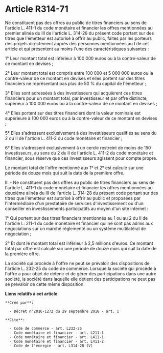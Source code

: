 # Article R314-71

Ne constituent pas des offres au public de titres financiers au sens de l'article L. 411-1 du code monétaire et financier les
offres mentionnées au premier alinéa du III de l'article L. 314-28 du présent code portant sur des titres que l'émetteur est
autorisé à offrir au public, faites par les porteurs des projets directement auprès des personnes mentionnées au I de cet
article et qui présentent au moins l'une des caractéristiques suivantes : 

1° Leur montant total est inférieur à 100 000 euros ou à la contre-valeur de ce montant en devises ; 

2° Leur montant total est compris entre 100 000 et 5 000 000 euros ou la contre-valeur de ce montant en devises et elles
portent sur des titres financiers ne représentant pas plus de 50 % du capital de l'émetteur ; 

3° Elles sont adressées à des investisseurs qui acquièrent ces titres financiers pour un montant total, par investisseur et
par offre distincte, supérieur à 100 000 euros ou à la contre-valeur de ce montant en devises ; 

4° Elles portent sur des titres financiers dont la valeur nominale est supérieure à 100 000 euros ou à la contre-valeur de ce
montant en devises ; 

5° Elles s'adressent exclusivement à des investisseurs qualifiés au sens du 2 du II de l'article L. 411-2 du code monétaire
et financier ; 

6° Elles s'adressent exclusivement à un cercle restreint de moins de 150 investisseurs, au sens du 2 du II de l'article L.
411-2 du code monétaire et financier, sous réserve que ces investisseurs agissent pour compte propre. 

Le montant total de l'offre mentionné aux 1° et 2° est calculé sur une période de douze mois qui suit la date de la première
offre. 

II. - Ne constituent pas des offres au public de titres financiers au sens de l'article L. 411-1 du code monétaire et
financier les offres mentionnées au deuxième alinéa du III de l'article L. 314-28 du présent code portant sur des titres que
l'émetteur est autorisé à offrir au public et proposées par l'intermédiaire d'un prestataire de services d'investissement ou
d'un conseiller en investissements participatifs au moyen d'un site internet : 

1° Qui portent sur des titres financiers mentionnés au 1 ou au 2 du II de l'article L. 211-1 du code monétaire et financier
qui ne sont pas admis aux négociations sur un marché réglementé ou un système multilatéral de négociation ; 

2° Et dont le montant total est inférieur à 2,5 millions d'euros. Ce montant total par offre est calculé sur une période de
douze mois qui suit la date de la première offre. 

La société qui procède à l'offre ne peut se prévaloir des dispositions de l'article L. 232-25 du code de commerce. Lorsque la
société qui procède à l'offre a pour objet de détenir et de gérer des participations dans une autre société, la société dans
laquelle elle détient des participations ne peut pas se prévaloir de cette même disposition.

**Liens relatifs à cet article**

	**Créé par**:

	  - Décret n°2016-1272 du 29 septembre 2016 - art. 1

	**Cite**:

	  - Code de commerce - art. L232-25
	  - Code monétaire et financier - art. L211-1
	  - Code monétaire et financier - art. L411-1
	  - Code monétaire et financier - art. L411-2
	  - Code de l'énergie - art. L314-28 (V)
